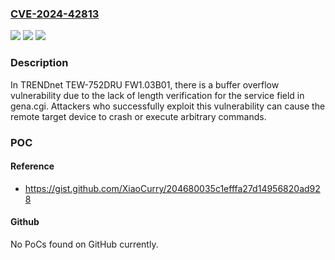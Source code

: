 ### [CVE-2024-42813](https://cve.mitre.org/cgi-bin/cvename.cgi?name=CVE-2024-42813)
![](https://img.shields.io/static/v1?label=Product&message=n%2Fa&color=blue)
![](https://img.shields.io/static/v1?label=Version&message=n%2Fa&color=blue)
![](https://img.shields.io/static/v1?label=Vulnerability&message=n%2Fa&color=brighgreen)

### Description

In TRENDnet TEW-752DRU FW1.03B01, there is a buffer overflow vulnerability due to the lack of length verification for the service field in gena.cgi. Attackers who successfully exploit this vulnerability can cause the remote target device to crash or execute arbitrary commands.

### POC

#### Reference
- https://gist.github.com/XiaoCurry/204680035c1efffa27d14956820ad928

#### Github
No PoCs found on GitHub currently.


